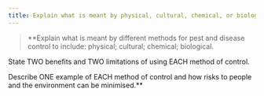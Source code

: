```yaml
---
title: Explain what is meant by physical, cultural, chemical, or biological control.
---
```



> **Explain what is meant by different methods for
pest and disease control to include: physical;
cultural; chemical; biological.
 
State TWO benefits and TWO limitations of using
EACH method of control.
 
Describe ONE example of EACH method of
control and how risks to people and the
environment can be minimised.** 

